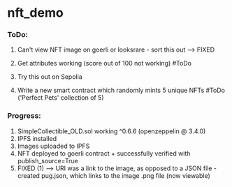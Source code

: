 # nft_demo


### ToDo:

1. Can't view NFT image on goerli or looksrare - sort this out
  --> FIXED

2. Get attributes working (score out of 100 not working)          #ToDo

3. Try this out on Sepolia 

4. Write a new smart contract which randomly mints 5 unique NFTs  #ToDo
    ('Perfect Pets' collection of 5)


### Progress:

1. SimpleCollectible_OLD.sol working ^0.6.6 (openzeppelin @ 3.4.0)
2. IPFS installed
3. Images uploaded to IPFS
4. NFT deployed to goerli contract + successfully verified with publish_source=True
5. FIXED (1)  -->  URI was a link to the image, as opposed to a JSON file  - created pug.json, which links to the image .png file (now viewable)


